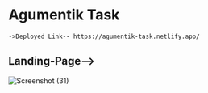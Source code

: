 # Agumentik Task
    ->Deployed Link-- https://agumentik-task.netlify.app/


## Landing-Page-->


![Screenshot (31)](https://user-images.githubusercontent.com/111171497/217077136-9eedaa87-de5b-46f5-938b-77cf83f72455.png)
